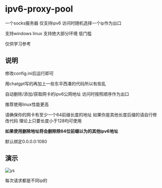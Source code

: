 # ipv6-proxy-pool
一个socks服务器 仅支持ipv6 访问时随机选择一个ip作为出口

支持windows linux 支持绝大部分环境 低门槛

仅供学习参考


## 说明

修改config.ini后运行即可

用chatgpt写的再加上一些东平西凑的代码所以有些乱

自动删除/添加/获取网卡的ipv6公网地址 访问时按照顺序作为出口

推荐使用linux性能更高

请确保你的网卡有至少一个64前缀长度的地址 如果你是其他长度后缀的请自行修改代码 理论上只要长度小于128均可使用

__如果使用删除地址将会删除除64位前缀以为的其他ipv6地址__

默认绑定0.0.0.0:1080

## 演示
![ys](https://github.com/stmtc233/ipv6-proxy-pool/blob/e18f0033c9b5c21a41fdec4613f67e8059582896/ys.gif)

每次请求都是不同ip的
